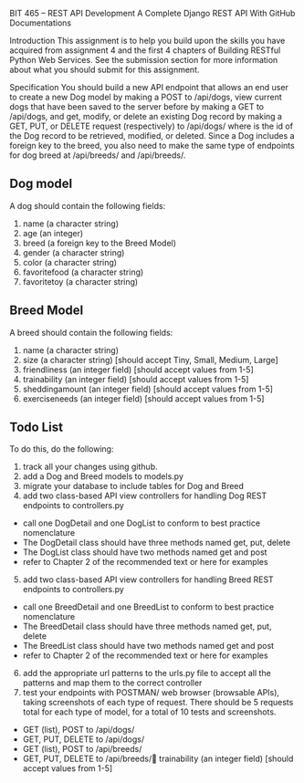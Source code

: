 BIT 465 – REST API Development 
A Complete Django REST API With GitHub Documentations

Introduction
This assignment is to help you build upon the skills you have acquired from assignment 4 and the first 4 
chapters of Building RESTful Python Web Services. See the submission section for more information 
about what you should submit for this assignment.

Specification
You  should  build  a  new  API  endpoint  that  allows  an  end  user  to  create  a  new Dog model  by  making 
a POST to /api/dogs,  view  current  dogs  that  have  been  saved  to  the  server  before  by  making  a GET to 
/api/dogs,  and  get,  modify,  or  delete  an  existing Dog record  by  making  a GET, PUT,  or DELETE request 
(respectively)  to /api/dogs/<id> where <id> is  the  id  of  the Dog record  to  be  retrieved,  modified,  or 
deleted.  Since  a Dog includes  a  foreign  key  to  the  breed,  you  also  need  to  make  the  same  type  of 
endpoints for dog breed at /api/breeds/ and /api/breeds/<id>.
  
## Dog model
 A dog should contain the following fields:
  1. name (a character string)
  2. age (an integer)
  3. breed (a foreign key to the Breed Model)
  4. gender (a character string)
  5. color (a character string)
  6. favoritefood (a character string)
  7. favoritetoy (a character string)
  
## Breed Model
 A breed should contain the following fields:
  1. name (a character string)
  2. size (a character string) [should accept Tiny, Small, Medium, Large]
  3. friendliness (an integer field) [should accept values from 1-5]
  4. trainability (an integer field) [should accept values from 1-5]
  5. sheddingamount (an integer field) [should accept values from 1-5]
  6. exerciseneeds (an integer field) [should accept values from 1-5]
  
## Todo List
To do this, do the following:
  1. track all your changes using github. 
  2. add a Dog and Breed models to models.py
  3. migrate your database to include tables for Dog and Breed
  4. add two class-based API view controllers for handling Dog REST endpoints to controllers.py
   - call one DogDetail and one DogList to conform to best practice nomenclature
   - The DogDetail class should have three methods named get, put, delete
   - The DogList class should have two methods named get and post
   - refer to Chapter 2 of the recommended text or here for examples
  5. add two class-based API view controllers for handling Breed REST endpoints to controllers.py
   - call one BreedDetail and one BreedList to conform to best practice nomenclature
   - The BreedDetail class should have three methods named get, put, delete
   - The BreedList class should have two methods named get and post
   - refer to Chapter 2 of the recommended text or here for examples
  6. add the appropriate url patterns to the urls.py file to accept all the patterns and map them to the correct controller
  7. test your endpoints with POSTMAN/ web browser (browsable APIs), taking screenshots of each type of request. There should be 5 requests total for each type of model, for a    total of 10 tests and screenshots.
   - GET (list), POST to /api/dogs/
   - GET, PUT, DELETE to /api/dogs/<id>
   - GET (list), POST to /api/breeds/
   - GET, PUT, DELETE to /api/breeds/<id> trainability (an integer field) [should accept values from 1-5]
    

